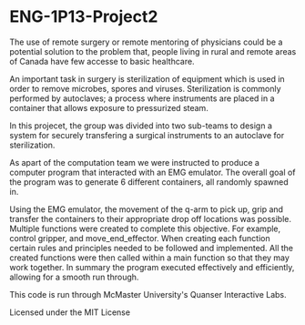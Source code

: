 # ENG-1P13-Project2
The use of remote surgery or remote mentoring of physicians could be a potential solution to the
problem that, people living in rural and remote areas of Canada have few accesse to basic healthcare. 

An important task in surgery is sterilization of equipment which is used in order to remove microbes, spores and viruses.
Sterilization is commonly performed by autoclaves; a process where instruments are placed in a container that
allows exposure to pressurized steam. 

In this projecet, the group was divided into two sub-teams to design a
system for securely transfering a surgical instruments to an autoclave for sterilization.

As apart of the computation team we were instructed to produce a computer program that interacted with an EMG
emulator. The overall goal of the program was to generate 6 different containers, all randomly spawned in.

Using the EMG emulator, the movement of the q-arm to pick up, grip and transfer the containers to their
appropriate drop off locations was possible. Multiple functions were created to complete this objective. For
example, control gripper, and move_end_effector. When creating each function certain rules and principles
needed to be followed and implemented. All the created functions were then called within a main function so
that they may work together. In summary the program executed effectively and efficiently, allowing for a
smooth run through.

This code is run through McMaster University's Quanser Interactive Labs.

Licensed under the MIT License

